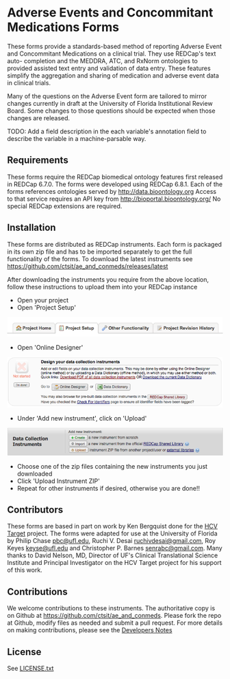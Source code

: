# Adverse Events and Concommitant Medications Forms

These forms provide a standards-based method of reporting Adverse Event and
Concommitant Medications on a clinical trial. They use REDCap's text auto-
completion and the MEDDRA, ATC, and RxNorm ontologies to provided assisted
text entry and validation of data entry. These features simplify the
aggregation and sharing of medication and adverse event data in clinical
trials.

Many of the questions on the Adverse Event form are tailored to mirror changes
currently in draft at the University of Florida Institutional Review Board.
Some changes to those questions should be expected when those changes are
released.

TODO: Add a field description in the each variable's annotation field to
describe the variable in a machine-parsable way.

## Requirements

These forms require the REDCap biomedical ontology features first released in
REDCap 6.7.0.  The forms were developed using REDCap 6.8.1.  Each of the forms
references ontologies served by http://data.bioontology.org  Access to that
service requires an API key from http://bioportal.bioontology.org/  No special
REDCap extensions are required.

## Installation

These forms are distributed as REDCap instruments. Each form is packaged in
its own zip file and has to be imported separately to get the full
functionality of the forms.  To download the latest instruments see
https://github.com/ctsit/ae_and_conmeds/releases/latest

After downloading the instruments you require from the above location, follow
these instructions to upload them into your REDCap instance

* Open your project
* Open 'Project Setup'

![Project Setup](readme_images/project_setup.png)

* Open 'Online Designer'

![Online Designer](readme_images/online_designer.png)

* Under 'Add new instrument', click on 'Upload'

![Add New Instrument](readme_images/add_new_instrument.png)

* Choose one of the zip files containing the new instruments you just downloaded
* Click 'Upload Instrument ZIP'
* Repeat for other instruments if desired, otherwise you are done!!

## Contributors

These forms are based in part on work by Ken Bergquist done for the [HCV
Target](http://www.hcvtarget.org/) project.  The forms were adapted for use at
the University of Florida by Philip Chase <pbc@ufl.edu>, Ruchi V. Desai
<ruchivdesai@gmail.com>, Roy Keyes <keyse@ufl.edu> and Christopher P. Barnes
<senrabc@gmail.com>.  Many thanks to David Nelson, MD, Director of UF's
Clinical Translational Science Institute and Principal Investigator on the HCV
Target project for his support of this work.

## Contributions

We welcome contributions to these instruments.  The authoritative copy is on
Github at https://github.com/ctsit/ae_and_conmeds.  Please fork the repo at
Github, modify files as needed and submit a pull request.  For more details on
making contributions, please see the [Developers Notes](README-developer.md)

## License

See [LICENSE.txt](LICENSE.txt)
